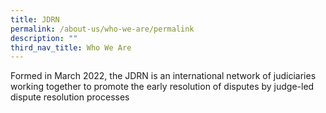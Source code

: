 ```yaml
---
title: JDRN
permalink: /about-us/who-we-are/permalink
description: ""
third_nav_title: Who We Are
---
```

Formed in March 2022, the JDRN is an international network of judiciaries working together to promote the early resolution of disputes by judge-led dispute resolution processes